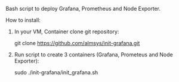 Bash script to deploy Grafana, Prometheus and Node Exporter.

How to install:
1. In your VM, Container clone git repository:
   
   git clone https://github.com/almsys/init-grafana.git   
3. Run script to create 3 containers (Grafana, Prometeus and Node Exporter):

   sudo ./init-grafana/init_grafana.sh
